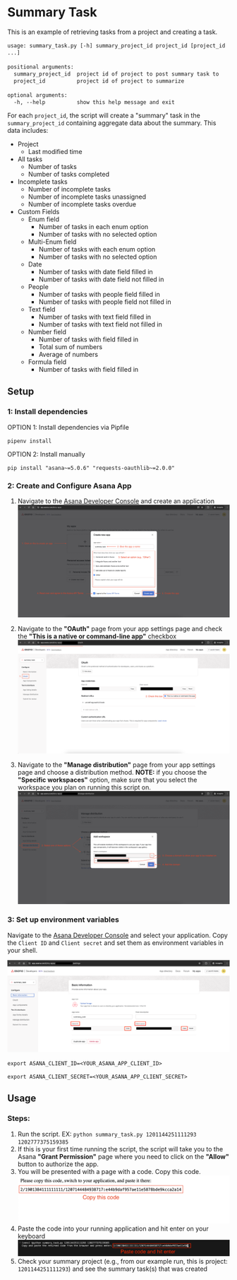 # Summary Task
This is an example of retrieving tasks from a project and creating a task.

```
usage: summary_task.py [-h] summary_project_id project_id [project_id ...]

positional arguments:
  summary_project_id  project id of project to post summary task to
  project_id          project id of project to summarize

optional arguments:
  -h, --help          show this help message and exit
```

For each `project_id`, the script will create a "summary" task in the 
`summary_project_id` containing aggregate data about the summary. 
This data includes:
  * Project
    * Last modified time
  * All tasks
    * Number of tasks
    * Number of tasks completed
  * Incomplete tasks
    * Number of incomplete tasks
    * Number of incomplete tasks unassigned
    * Number of incomplete tasks overdue
  * Custom Fields
    * Enum field
      * Number of tasks in each enum option
      * Number of tasks with no selected option
    * Multi-Enum field
      * Number of tasks with each enum option
      * Number of tasks with no selected option
    * Date
      * Number of tasks with date field filled in
      * Number of tasks with date field not filled in
    * People
      * Number of tasks with people field filled in
      * Number of tasks with people field not filled in
    * Text field
      * Number of tasks with text field filled in
      * Number of tasks with text field not filled in
    * Number field
      * Number of tasks with field filled in
      * Total sum of numbers
      * Average of numbers
    * Formula field
      * Number of tasks with field filled in

## Setup

### 1: Install dependencies

OPTION 1: Install dependencies via Pipfile

```
pipenv install 
```

OPTION 2: Install manually
```
pip install "asana~=5.0.6" "requests-oauthlib~=2.0.0"
```

### 2: Create and Configure Asana App

1. Navigate to the [Asana Developer Console](https://app.asana.com/0/my-apps) and create an application
![Create an app in Asana](images/create_app.png)

2. Navigate to the **"OAuth"** page from your app settings page and check the **"This is a native or command-line app"** checkbox
![Enable command line app in app settings](images/enable_command_line_app_settings.png)

3. Navigate to the **"Manage distribution"** page from your app settings page and choose a distribution method. **NOTE:** if you choose the **"Specific workspaces"** option, make sure that you select the workspace you plan on running this script on.
![Choose a distribution method](images/manage_app_distribution.png)

### 3: Set up environment variables

Navigate to the [Asana Developer Console](https://app.asana.com/0/my-apps) and select your application. Copy the `Client ID` and `Client secret` and set them as environment variables in your shell.

![Asana app settings page](images/app_settings_page.png)

```
export ASANA_CLIENT_ID=<YOUR_ASANA_APP_CLIENT_ID>
```
```
export ASANA_CLIENT_SECRET=<YOUR_ASANA_APP_CLIENT_SECRET>
```


## Usage

### Steps:

1. Run the script. EX: `python summary_task.py 1201144251111293 1202777375159385`
2. If this is your first time running the script, the script will take you to the Asana **"Grant Permission"** page where you need to click on the **"Allow"** button to authorize the app.
3. You will be presented with a page with a code. Copy this code.
![Code screen](images/code_screen.png)
4. Paste the code into your running application and hit enter on your keyboard
![Paste code into running application](images/paste_code.png)
5. Check your summary project (e.g., from our example run, this is project: `1201144251111293`) and see the summary task(s) that was created
